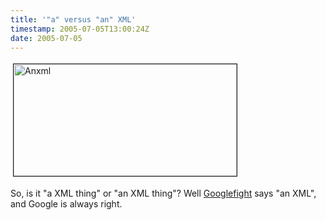 ```yaml
---
title: '"a" versus "an" XML'
timestamp: 2005-07-05T13:00:24Z
date: 2005-07-05
---
```



<img src="http://blog.whatfettle.com/anXML.jpg" height="179" width="357" border="1" hspace="4" vspace="4" alt="Anxml" />

</a>
<p>
So, is it "a XML thing" or "an XML thing"? Well <a href='http://www.googlefight.com/index.php?lang=en_GB&#38;word1=%22an+XML%22&#38;word2=%22a+XML%22'>Googlefight</a> says "an XML", and Google is always right.</p>
